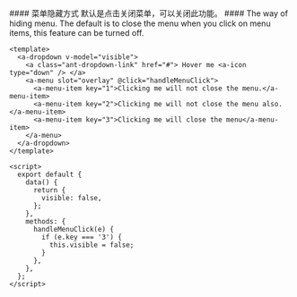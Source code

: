 <cn>
#### 菜单隐藏方式
默认是点击关闭菜单，可以关闭此功能。
</cn>

<us>
#### The way of hiding menu.
The default is to close the menu when you click on menu items, this feature can be turned off.
</us>

```tpl
<template>
  <a-dropdown v-model="visible">
    <a class="ant-dropdown-link" href="#"> Hover me <a-icon type="down" /> </a>
    <a-menu slot="overlay" @click="handleMenuClick">
      <a-menu-item key="1">Clicking me will not close the menu.</a-menu-item>
      <a-menu-item key="2">Clicking me will not close the menu also.</a-menu-item>
      <a-menu-item key="3">Clicking me will close the menu</a-menu-item>
    </a-menu>
  </a-dropdown>
</template>

<script>
  export default {
    data() {
      return {
        visible: false,
      };
    },
    methods: {
      handleMenuClick(e) {
        if (e.key === '3') {
          this.visible = false;
        }
      },
    },
  };
</script>
```
